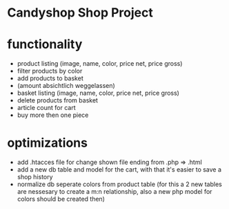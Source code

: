 # Candyshop Shop Project

# functionality
- product listing (image, name, color, price net, price gross)
- filter products by color
- add products to basket
- (amount absichtlich weggelassen)
- basket listing  (image, name, color, price net, price gross)
- delete products from basket
- article count for cart
- buy more then one piece

# optimizations
- add .htacces file for change shown file ending from .php => .html
- add a new db table and model for the cart, with that it's easier to save a shop history
- normalize db seperate colors from product table
(for this a 2 new tables are nessesary to create a m:n relationship, also a new php model for colors should be created then)

